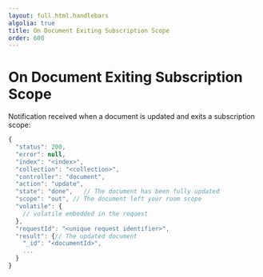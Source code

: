 ```yaml
---
layout: full.html.handlebars
algolia: true
title: On Document Exiting Subscription Scope
order: 600
---
```


# On Document Exiting Subscription Scope

Notification received when a document is updated and exits a subscription scope:

```javascript
{
  "status": 200,
  "error": null,
  "index": "<index>",
  "collection": "<collection>",
  "controller": "document",
  "action": "update",
  "state": "done",   // The document has been fully updated
  "scope": "out", // The document left your room scope
  "volatile": {
    // volatile embedded in the request
  },
  "requestId": "<unique request identifier>",
  "result": {// The updated document
    "_id": "<documentId>",
    ...
  }
}
```

